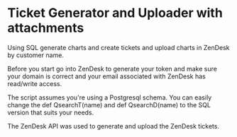 #  Ticket Generator and Uploader with attachments
 Using SQL generate charts and create tickets and upload charts in ZenDesk by customer name.
 
Before you start go into ZenDesk to generate your token and make sure your domain is correct and your email associated with ZenDesk has read/write access.

The script assumes you're using a Postgresql schema. You can easily change the def QsearchT(name) and def QsearchD(name) to the SQL version that suits your needs.

The ZenDesk API was used to generate and upload the ZenDesk tickets.
